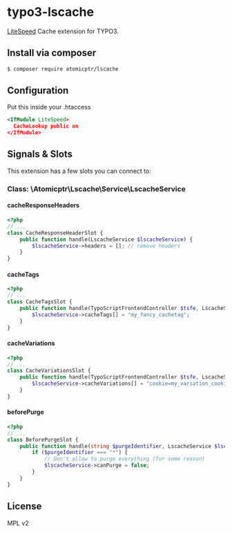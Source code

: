 # typo3-lscache

[LiteSpeed](https://www.litespeedtech.com/) Cache extension for TYPO3.

## Install via composer

```bash
$ composer require atomicptr/lscache
```

## Configuration

Put this inside your .htaccess

```xml
<IfModule LiteSpeed>
  CacheLookup public on
</IfModule>
```

## Signals & Slots

This extension has a few slots you can connect to:

### Class: \Atomicptr\Lscache\Service\LscacheService

#### cacheResponseHeaders

```php
<?php
// ...
class CacheResponseHeaderSlot {
    public function handle(LscacheService $lscacheService) {
        $lscacheService->headers = []; // remove headers
    }
}
```

#### cacheTags

```php
<?php
// ...
class CacheTagsSlot {
    public function handle(TypoScriptFrontendController $tsfe, LscacheService $lscacheService) {
        $lscacheService->cacheTags[] = "my_fancy_cachetag";
    }
}
```

#### cacheVariations


```php
<?php
// ...
class CacheVariationsSlot {
    public function handle(TypoScriptFrontendController $tsfe, LscacheService $lscacheService) {
        $lscacheService->cacheVariations[] = "cookie=my_variation_cookie";
    }
}
```

#### beforePurge

```php
<?php
// ...
class BeforePurgeSlot {
    public function handle(string $purgeIdentifier, LscacheService $lscacheService) {
        if ($purgeIdentifier === "*") {
            // Don't allow to purge everything (for some reason)
            $lscacheService->canPurge = false;
        }
    }
}
```

## License

MPL v2

